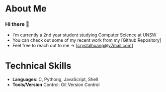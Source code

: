 # About Me
### Hi there :wave:	
- I'm currently a 2nd year student studying Computer Science at UNSW
- You can check out some of my recent work from my [Github Repository]
- Feel free to reach out to me -> [crystalhuang@y7mail.com]


# Technical Skills
- **Languages**: C, Pythong, JavaScript, Shell
- **Tools/Version** Control: Git Version Control


